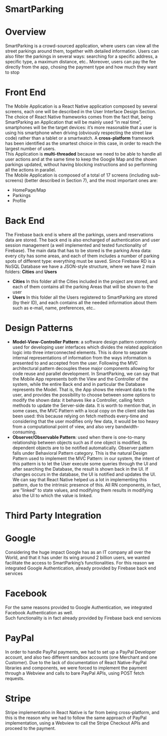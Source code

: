 # SmartParking
# Overview
SmartParking is a crowd-sourced application, where users can view all the street parkings
around them, together with detailed information. Users can also filter the parkings in
several ways: searching for a specific address, a specific type, a maximum distance, etc..
Moreover, users can pay the fee directly from the app, chosing the payment type and
how much they want to stop
# Front End
The Mobile Application is a React Native application composed by several screens, each
one will be described in the User Interface Design Section. The choice of React Native
frameworks comes from the fact that, being SmartParking an Application that will be
mainly used ”in real time”, smartphones will be the target devices: it’s more reasonable
that a user is using his smartphone when driving (obviously respecting the street law
code) rather than a tablet or a smartwatch. A <b>cross-platform</b> framework has been
identified as the smartest choice in this case, in order to reach the largest number of
users. <br/>
This Application is <b>multi-threaded</b> because we need to be able to
handle all user actions and at the same time to keep the Google Map and the shown
parkings updated, without having blocking instructions and so performing all the actions
in parallel. <br/>
The Mobile Application is composed of a total of 17 screens (including sub-screens)
(better described in Section 7), and the most important ones are:
* HomePage/Map
* Parkings
* Profile
# Back End
The Firebase back end is where all the parkings, users and reservations data are stored.
The back end is also encharged of authentication and user session management (a well
implemented and tested functionality of Firebase).
The main data that has to be stored is the parking Area data: every city has some areas,
and each of them includes a number of parking spots of different type: everything must
be saved.
Since Firebase RD is a NoSQL Database we have a JSON-style structure, where we have
2 main folders: <b>Cities</b> and <b>Users</b> <br/>
* <b>Cities</b> In this folder all the Cities included in the project are stored, and each of them
contains all the parking Areas that will be shown to the user
* <b>Users</b> In this folder all the Users registered to SmartParking are stored (by their
ID), and each contains all the needed information about them such as e-mail, name,
preferences, etc.. <br/>
# Design Patterns
* <b>Model-View-Controller Pattern</b>: a software design pattern commonly used for
developing user interfaces which divides the related application logic into three
interconnected elements. This is done to separate internal representations of information from the ways information is presented to and accepted from the user.
Following the MVC architectural pattern decouples these major components allowing for code reuse and parallel development.
In SmartParking, we can say that the Mobile App represents both the View and
the Controller of the system, while the entire Back end and in particular the
Database represents the Model. That is, the App shows the relevant data to
the user, and provides the possibility to choose between some options to modify
the shown data: it behaves like a Controller, calling fetch methods to update the
Server-side data.
It is worth to mention that, in some cases, the MVC Pattern with a local copy
on the client side has been used: this because relying on fetch methods every-time
and considering that the user modifies only few data, it would be too heavy from
a computational point of view, and also very bandwidth-consuming.
* <b>Observer/Observable Pattern</b>: used when there is one-to-many relationship between objects such as if one object is modified, its dependent objects are to be
notified automatically. Observer pattern falls under Behavioral Pattern category.
This is the natural Design Pattern used to implement the MVC Pattern: in our
system, the intent of this pattern is to let the User execute some queries through
the UI and after searching the Database, the result is shown back in the UI. If
changes occurs in the database, the UI is notified and updates the UI.
We can say that React Native helped us a lot in implementing this pattern, due
to the intrinsic presence of this. All RN components, in fact, are ”linked” to state
values, and modifying them results in modifying also the UI to which the value is
linked.
# Third Party Integration
# Google
Considering the huge impact Google has as an IT company all over the World, and
that it has under its wing around 2 billion users, we wanted facilitate the access to
SmartParking’s functionalities. For this reason we integrated Google Authentication,
already provided by Firebase back end services
# Facebook
For the same reasons provided to Google Authentication, we integrated Facebook Authentication as well. <br/>
Such functionality is in fact already provided by Firebase back end
services
# PayPal
In order to handle PayPal payments, we had to set up a PayPal Developer account, and
also two different sandbox accounts (one Merchant and one Customer). Due to the lack
of documentation of React Native-PayPal libraries and components, we were forced to
implement the payment through a Webview and calls to bare PayPal APIs, using POST
fetch requests.
# Stripe
Stripe implementation in React Native is far from being cross-platform, and this is the
reason why we had to follow the same approach of PayPal implementation, using a
Webview to call the Stripe Checkout APIs and proceed to the payment.



